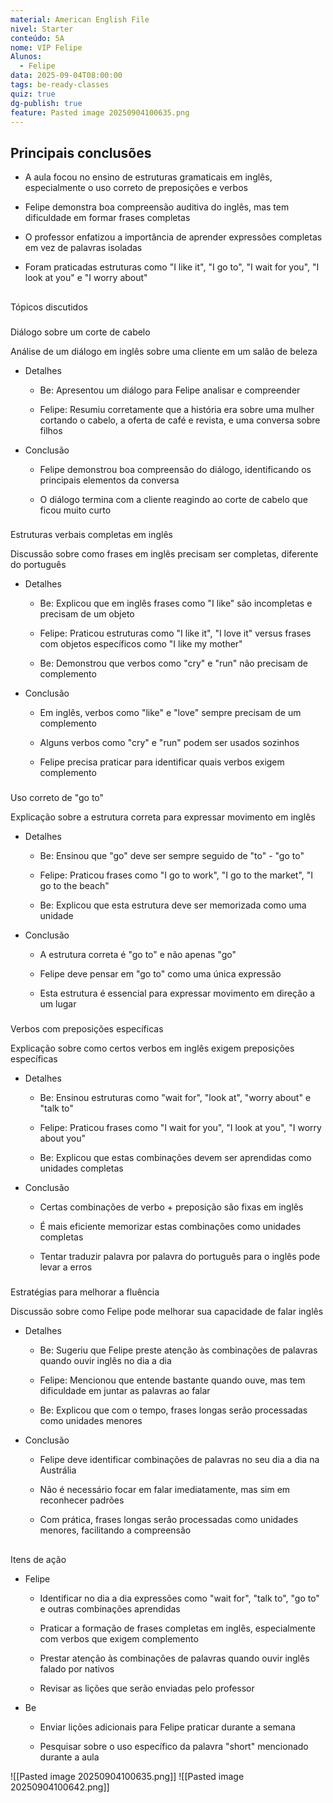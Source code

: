 ```yaml
---
material: American English File
nivel: Starter
conteúdo: 5A
nome: VIP Felipe
Alunos:
  - Felipe
data: 2025-09-04T08:00:00
tags: be-ready-classes
quiz: true
dg-publish: true
feature: Pasted image 20250904100635.png
---
```

## Principais conclusões

- A aula focou no ensino de estruturas gramaticais em inglês, especialmente o uso correto de preposições e verbos
    
- Felipe demonstra boa compreensão auditiva do inglês, mas tem dificuldade em formar frases completas
    
- O professor enfatizou a importância de aprender expressões completas em vez de palavras isoladas
    
- Foram praticadas estruturas como "I like it", "I go to", "I wait for you", "I look at you" e "I worry about"
    

## 

Tópicos discutidos

### 

Diálogo sobre um corte de cabelo

Análise de um diálogo em inglês sobre uma cliente em um salão de beleza

- Detalhes
    
    - Be: Apresentou um diálogo para Felipe analisar e compreender
        
    - Felipe: Resumiu corretamente que a história era sobre uma mulher cortando o cabelo, a oferta de café e revista, e uma conversa sobre filhos
        
- Conclusão
    
    - Felipe demonstrou boa compreensão do diálogo, identificando os principais elementos da conversa
        
    - O diálogo termina com a cliente reagindo ao corte de cabelo que ficou muito curto
        

### 

Estruturas verbais completas em inglês

Discussão sobre como frases em inglês precisam ser completas, diferente do português

- Detalhes
    
    - Be: Explicou que em inglês frases como "I like" são incompletas e precisam de um objeto
        
    - Felipe: Praticou estruturas como "I like it", "I love it" versus frases com objetos específicos como "I like my mother"
        
    - Be: Demonstrou que verbos como "cry" e "run" não precisam de complemento
        
- Conclusão
    
    - Em inglês, verbos como "like" e "love" sempre precisam de um complemento
        
    - Alguns verbos como "cry" e "run" podem ser usados sozinhos
        
    - Felipe precisa praticar para identificar quais verbos exigem complemento
        

### 

Uso correto de "go to"

Explicação sobre a estrutura correta para expressar movimento em inglês

- Detalhes
    
    - Be: Ensinou que "go" deve ser sempre seguido de "to" - "go to"
        
    - Felipe: Praticou frases como "I go to work", "I go to the market", "I go to the beach"
        
    - Be: Explicou que esta estrutura deve ser memorizada como uma unidade
        
- Conclusão
    
    - A estrutura correta é "go to" e não apenas "go"
        
    - Felipe deve pensar em "go to" como uma única expressão
        
    - Esta estrutura é essencial para expressar movimento em direção a um lugar
        

### 

Verbos com preposições específicas

Explicação sobre como certos verbos em inglês exigem preposições específicas

- Detalhes
    
    - Be: Ensinou estruturas como "wait for", "look at", "worry about" e "talk to"
        
    - Felipe: Praticou frases como "I wait for you", "I look at you", "I worry about you"
        
    - Be: Explicou que estas combinações devem ser aprendidas como unidades completas
        
- Conclusão
    
    - Certas combinações de verbo + preposição são fixas em inglês
        
    - É mais eficiente memorizar estas combinações como unidades completas
        
    - Tentar traduzir palavra por palavra do português para o inglês pode levar a erros
        

### 

Estratégias para melhorar a fluência

Discussão sobre como Felipe pode melhorar sua capacidade de falar inglês

- Detalhes
    
    - Be: Sugeriu que Felipe preste atenção às combinações de palavras quando ouvir inglês no dia a dia
        
    - Felipe: Mencionou que entende bastante quando ouve, mas tem dificuldade em juntar as palavras ao falar
        
    - Be: Explicou que com o tempo, frases longas serão processadas como unidades menores
        
- Conclusão
    
    - Felipe deve identificar combinações de palavras no seu dia a dia na Austrália
        
    - Não é necessário focar em falar imediatamente, mas sim em reconhecer padrões
        
    - Com prática, frases longas serão processadas como unidades menores, facilitando a compreensão
        

## 

Itens de ação

- Felipe
    
    - Identificar no dia a dia expressões como "wait for", "talk to", "go to" e outras combinações aprendidas
        
    - Praticar a formação de frases completas em inglês, especialmente com verbos que exigem complemento
        
    - Prestar atenção às combinações de palavras quando ouvir inglês falado por nativos
        
    - Revisar as lições que serão enviadas pelo professor
        
- Be
    
    - Enviar lições adicionais para Felipe praticar durante a semana
        
    - Pesquisar sobre o uso específico da palavra "short" mencionado durante a aula

![[Pasted image 20250904100635.png]]
![[Pasted image 20250904100642.png]]